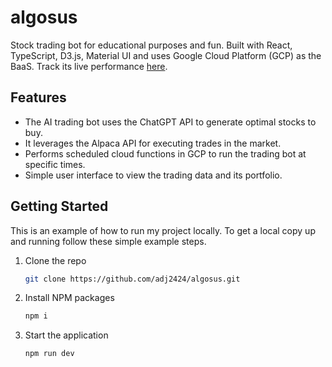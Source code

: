 # algosus

Stock trading bot for educational purposes and fun. Built with React, TypeScript, D3.js, Material UI and uses Google Cloud Platform (GCP) as the BaaS. Track its live performance [here](https://google.com).

## Features

- The AI trading bot uses the ChatGPT API to generate optimal stocks to buy.
- It leverages the Alpaca API for executing trades in the market.
- Performs scheduled cloud functions in GCP to run the trading bot at specific times.
- Simple user interface to view the trading data and its portfolio.

## Getting Started

This is an example of how to run my project locally.
To get a local copy up and running follow these simple example steps.

1. Clone the repo
   ```sh
   git clone https://github.com/adj2424/algosus.git
   ```
2. Install NPM packages
   ```sh
   npm i
   ```
3. Start the application
   ```sh
   npm run dev
   ```
